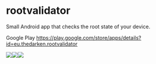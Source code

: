 # rootvalidator
Small Android app that checks the root state of your device.

Google Play
https://play.google.com/store/apps/details?id=eu.thedarken.rootvalidator

![](https://lh4.ggpht.com/PjTWEGSCvMQB5flKFo_tRPruiFKYfyq_ueYObH8D06zY71hm0-L4I8ujegx7BzFNhKQ=h500)![](https://lh5.ggpht.com/mXzVkjMHucu1TqOC0_LVDrcBTU99CHzjHnzoXQS4TXsfXacYxMqTlgHE6nZS6DfjS6Y=h500)![](https://lh6.ggpht.com/bbNGka5j8-JdQZfT8-IkxexYeXrx_R7htn5qPLU-_oSVvjxJuCYEw0Am9R0qGZkFdO5J=h500)
